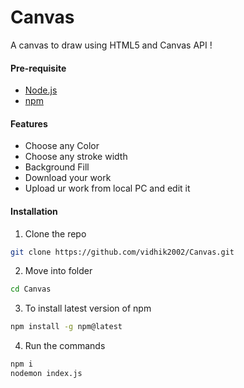 # Canvas
A canvas to draw using HTML5 and Canvas API !

#### Pre-requisite
- [Node.js](https://nodejs.org/en/)
- [npm](https://www.npmjs.com/)

#### Features

* []() Choose any Color
* []() Choose any stroke width
* []() Background Fill
* []() Download your work
* []() Upload ur work from local PC and edit it
 
#### Installation

 
1. Clone the repo
```sh
git clone https://github.com/vidhik2002/Canvas.git
```
2. Move into folder
```sh
cd Canvas
```
3. To install latest version of npm
```sh
npm install -g npm@latest
```
4. Run the commands
```sh
npm i
nodemon index.js
```
